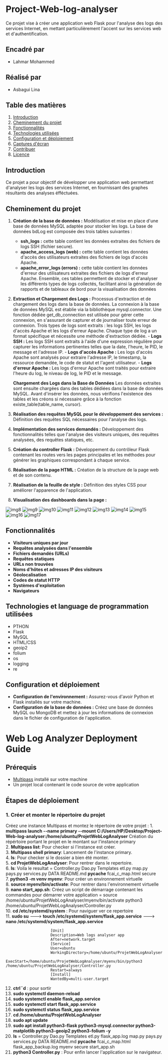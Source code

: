# Project-Web-log-analyser

Ce projet vise à créer une application web Flask pour l'analyse des logs des services Internet, en mettant particulièrement l'accent sur les services web et d'authentification.

## Encadré par
- Lahmar Mohammed

## Réalisé par
- Asbagui Lina

## Table des matières
1. [Introduction](#introduction)
2. [Cheminement du projet](#cheminement-du-projet)
3. [Fonctionnalités](#fonctionnalités)
4. [Technologies utilisées](#technologies-utilisées)
5. [Configuration et déploiement](#configuration-et-déploiement)
6. [Captures d'écran](#captures-décran)
7. [Contribuer](#contribuer)
8. [Licence](#licence)

## Introduction
Ce projet a pour objectif de développer une application web permettant d'analyser les logs des services Internet, en fournissant des graphes résultants des analyses éfféctuées.

## Cheminement du projet
1. **Création de la base de données :** Modélisation et mise en place d'une base de données MySQL adaptée pour stocker les logs.
   La base de données bdLog est composée des trois tables suivantes :
      - **ssh_logs :** cette table contient les données extraites des fichiers de logs SSH (fichier secure).
      - **apache_access_logs (web) :** cette table contient les données d'accès des utilisateurs extraites des fichiers de logs d'accès Apache.
      - **apache_error_logs (errors) :** cette table contient les données d'erreur des utilisateurs extraites des fichiers de logs d'erreur Apache.
   Ensemble, ces tables permettent de stocker et d'analyser les différents types de logs collectés, facilitant ainsi la génération de rapports et de tableaux de bord pour la visualisation des données

2. **Extraction et Chargement des Logs :** Processus d'extraction et de chargement des logs dans la base de données.
    La connexion à la base de données MySQL est établie via la bibliothèque mysql.connector. Une fonction dédiée get_db_connection est utilisée pour gérer cette connexion, en s'assurant de capturer et de journaliser toute erreur de connexion.
    Trois types de logs sont extraits : les logs SSH, les logs d'accès Apache et les logs d'erreur Apache. Chaque type de log a un format spécifique et nécessite une méthode d'extraction dédiée.
          - **Logs SSH :** Les logs SSH sont extraits à l'aide d'une expression régulière pour capturer les informations pertinentes telles que la date, l'heure, le PID, le message et l'adresse IP.
          - **Logs d'accès Apache :** Les logs d'accès Apache sont analysés pour extraire l'adresse IP, le timestamp, la ressource demandée, le code de statut et l'agent utilisateur.
          - **Logs d'erreur Apache :** Les logs d'erreur Apache sont traités pour extraire l'heure du log, le niveau de log, le PID et le message.
          
    **Chargement des Logs dans la Base de Données**
        Les données extraites sont ensuite chargées dans des tables dédiées dans la base de données MySQL. Avant d'insérer les données, nous vérifions l'existence des tables et les créons si nécessaire grâce à la fonction existe_table(table_name, cursor).

3. **Réalisation des requêtes MySQL pour le développement des services :** Définition des requêtes SQL nécessaires pour l'analyse des logs.
4. **Implémentation des services demandés :** Développement des fonctionnalités telles que l'analyse des visiteurs uniques, des requêtes analysées, des requêtes statiques, etc.
5. **Création du controller Flask :** Développement du contrôleur Flask contenant les routes vers les pages principales et les méthodes pour générer les graphiques correspondant à chaque service.
6. **Réalisation de la page HTML :** Création de la structure de la page web et de son contenu.
7. **Réalisation de la feuille de style :** Définition des styles CSS pour améliorer l'apparence de l'application.
8. **Visualisation des dashboards dans la page :**
     
![img8](https://github.com/linaAs2004/Project-Web-log-analyser/assets/163998352/0114bf98-045e-42cc-866b-d1e77bcfceac)
![img9](https://github.com/linaAs2004/Project-Web-log-analyser/assets/163998352/b22e824d-0ba2-4912-8e20-f28dfcd78c87)
![img10](https://github.com/linaAs2004/Project-Web-log-analyser/assets/163998352/ba66b9b0-bbdd-4029-9720-04f7ed4b0c34)
![img11](https://github.com/linaAs2004/Project-Web-log-analyser/assets/163998352/c8fb38ab-160c-44ab-b46e-9598477d511d)
![img12](https://github.com/linaAs2004/Project-Web-log-analyser/assets/163998352/791321bd-2893-417f-aba9-f8705c05a59e)
![img13](https://github.com/linaAs2004/Project-Web-log-analyser/assets/163998352/7e9b1ca9-0782-4b3d-821b-857383d3584b)
![img14](https://github.com/linaAs2004/Project-Web-log-analyser/assets/163998352/facaa2bf-40b8-4531-b9b1-babf0c45f0af)
![img15](https://github.com/linaAs2004/Project-Web-log-analyser/assets/163998352/81269785-9e6b-4272-bba2-9ca2006aec42)
![img16](https://github.com/linaAs2004/Project-Web-log-analyser/assets/163998352/cb08c245-0cea-4acf-9181-542c38a3cd73)
![img17](https://github.com/linaAs2004/Project-Web-log-analyser/assets/163998352/719635b4-1676-4918-8355-a3a17b878723)

## Fonctionnalités
- **Visiteurs uniques par jour**
- **Requêtes analysées dans l'ensemble**
- **Fichiers demandés (URLs)**
- **Requêtes statiques**
- **URLs non trouvées**
- **Noms d'hôtes et adresses IP des visiteurs**
- **Géolocalisation**
- **Codes de statut HTTP**
- **Systèmes d'exploitation**
- **Navigateurs**

## Technologies et language de programmation utilisées
- PTHON
- Flask
- MySQL 
- HTML/CSS
- geoip2
- folium
- os
- logging
- re

## Configuration et déploiement
- **Configuration de l'environnement :** Assurez-vous d'avoir Python et Flask installés sur votre machine.
- **Configuration de la base de données :** Créez une base de données MySQL ou MongoDB et mettez à jour les informations de connexion dans le fichier de configuration de l'application.
# Web Log Analyzer Deployment Guide
## Prérequis

- [Multipass](https://multipass.run) installé sur votre machine
- Un projet local contenant le code source de votre application

## Étapes de déploiement

### 1. Créer et monter le répertoire du projet

Créez une instance Multipass et montez le répertoire de votre projet :
     1. **multipass launch --name primary --mount C:/Users/HP/Desktop/Project-Web-log-analyser:/home/ubuntu/ProjetWebLogAnalyser**
  Création du répértoire portant le projet en le montant sur l'instance primary  
     2. **Multipass list**:   Pour checker si l'instance est créer.  
     3. **Multipass shell primary**:   Lancement de l'instance primary.  
     4. **ls**:   Pour checker si le dossier a bien été monter.   
     5. **cd ProjetWebLogAnalyser**:   Pour rentrer dans le repertoire.  
     6. **ls**:   Voila le resultat = Controller.py  Dao.py     Templates    etl.py    map.py  pays.py  services.py  DATA   README.md  __pycache__  fcai_c_map.html  secure  
     7. **python3 -m venv myenv**:   Pour créer un environnement virtuelle  
     8. **source myenv/bin/activate**:    Pour rentrer dans l'environnement virtuelle  
     9. **nano start_app.sh**:    Créez un script de démarrage contenant les commandes pour démarrer votre application =
        source /home/ubuntu/ProjetWebLogAnalyser/myenv/bin/activate
        python3 /home/ubuntu/ProjetWebLogAnalyser/Controller.py  
   10. **cd /etc/systemd/system** :   Pour naviguer ver ce repertoire  
   11. **sudo su**  ---> **touch /etc/systemd/system/flask_app.service**
                    ---> **nano /etc/systemd/system/flask_app.service**
       
                        [Unit]
                        Description=Web logs analyser app
                        After=network.target
                        [Service]
                        User=ubuntu
                        WorkingDirectory=/home/ubuntu/ProjetWebLogAnalyser
                        ExecStart=/home/ubuntu/ProjetWebLogAnalyser/myenv/bin/python3                                                /home/ubuntu/ProjetWebLogAnalyser/Controller.py
                        Restart=always
                        [Install]
                        WantedBy=multi-user.target
   12. **ctrl¨d** :   pour sortir  
   13. **sudo systemctl daemon-reload**  
   14. **sudo systemctl enable flask_app.service**  
   15. **sudo systemctl start flask_app.service**  
   16. **sudo systemctl status flask_app.service**  
   17. **cd /home/ubuntu/ProjetWebLogAnalyser**  
   18. **sudo apt update**  
   19. **sudo apt install python3-flask python3-mysql.connector python3-matplotlib python3-geoip2 python3-folium -y**  
   20. **ls** = Controller.py  Dao.py     Templates    etl.py           flask_app.log         map.py  pays.py  services.py DATA  README.md  __pycache__  fcai_c_map.html  flask_app_backup.log  myenv   secure   start_app.sh  
   21. **python3 Controller.py** :   Pour enfin lancer l'application sur le navigateur.  
           



